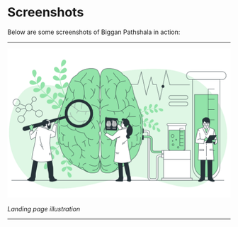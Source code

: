 # Screenshots

Below are some screenshots of Biggan Pathshala in action:

---

![Landing Page](frontend/public/science-illustration.svg)

_Landing page illustration_

---

<!-- Add more screenshots or GIFs here as your project evolves -->
